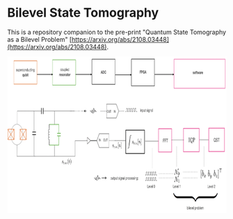 # Bilevel State Tomography

This is a repository companion to the pre-print "Quantum State Tomography as a Bilevel Problem" [https://arxiv.org/abs/2108.03448](https://arxiv.org/abs/2108.03448).

<p align="center">
  <img src="flow.png" alt="" width="1440" height="360" style="margin-bottom: 10px;">
</p>

